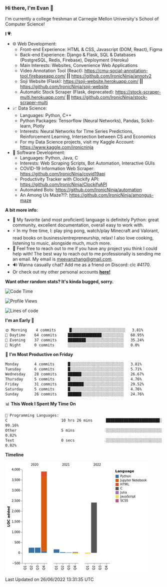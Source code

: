 ### Hi there, I'm Evan 👋

I'm currently a college freshman at Carnegie Mellon University's School of Computer Science!

**I 💗**:
  - 🌐 Web Development: 
    - Front-end Experience: HTML & CSS, Javascript (DOM, React), Figma
    - Back-end Experience: Django & Flask, SQL & Databases (PostgreSQL, Redis, Firebase), Deployment (Heroku)
    - Main Interests: Websites, Convenience Web Applications
    - Video Annotation Tool (React): https://cmu-social-annotation-tool.firebaseapp.com/ **||** https://github.com/IronicNinja/annotv2
    - Soji Website (Flask): https://soji-website.herokuapp.com/ **||** https://github.com/IronicNinja/soji-website
    - Automatic Stock Scraper (Flask, deprecated): https://stock-scraper-multi.herokuapp.com/ **||** https://github.com/IronicNinja/stock-scraper-multi
  - 📈 Data Science: 
    - Languages: Python, C++
    - Python Packages: Tensorflow (Neural Networks), Pandas, Scikit-learn, Plotly
    - Interests: Neural Networks for Time Series Predictions, Reinforcement Learning, Intersection between CS and Economics
    - For my Data Science projects, visit my Kaggle Account: https://www.kaggle.com/ironicninja
  - 🤖 Software Development: 
    - Languages: Python, Java, C
    - Interests: Web Scraping Scripts, Bot Automation, Interactive GUIs
    - COVID-19 Information Web Scraper: https://github.com/IronicNinja/covid19api
    - Productivity Tracker with Clockify API: https://github.com/IronicNinja/ClockifyAPI
    - Automated Bots: https://github.com/IronicNinja/automation
    - An Among Us Maze?!?: https://github.com/IronicNinja/amongus-maze
  
**A bit more info:**
- 🐍 My favorite (and most proficient) language is definitely Python: great community, excellent documentation, overall easy to work with.
- ⚡ In my free time, I: play ping pong, watch/play Minecraft and Valorant, read books on business/entrepreneurship, relax! I also love cooking, listening to music, alongside much, much more.
- 👯 Feel free to reach out to me if you have any project you think I could help with! The best way to reach out to me professionally is sending me an email. My email is meevanzhang@gmail.com.
- 🔊 Wanna casually chat? Add me as a friend on Discord: clc #4170.
- Or check out my other personal accounts <a href="https://linktr.ee/IronicNinja"><b>here!</b></a>

**Want other random stats? It's kinda bugged, sorry.**
<!--START_SECTION:waka-->
![Code Time](http://img.shields.io/badge/Code%20Time-488%20hrs%2011%20mins-blue)

![Profile Views](http://img.shields.io/badge/Profile%20Views-0-blue)

![Lines of code](https://img.shields.io/badge/From%20Hello%20World%20I%27ve%20Written-7%20Thousand%20lines%20of%20code-blue)

**I'm an Early 🐤** 

```text
🌞 Morning    4 commits      █░░░░░░░░░░░░░░░░░░░░░░░░   3.81% 
🌆 Daytime    64 commits     ███████████████░░░░░░░░░░   60.95% 
🌃 Evening    37 commits     ████████░░░░░░░░░░░░░░░░░   35.24% 
🌙 Night      0 commits      ░░░░░░░░░░░░░░░░░░░░░░░░░   0.0%

```
📅 **I'm Most Productive on Friday** 

```text
Monday       4 commits      █░░░░░░░░░░░░░░░░░░░░░░░░   3.81% 
Tuesday      6 commits      █░░░░░░░░░░░░░░░░░░░░░░░░   5.71% 
Wednesday    28 commits     ██████░░░░░░░░░░░░░░░░░░░   26.67% 
Thursday     5 commits      █░░░░░░░░░░░░░░░░░░░░░░░░   4.76% 
Friday       31 commits     ███████░░░░░░░░░░░░░░░░░░   29.52% 
Saturday     5 commits      █░░░░░░░░░░░░░░░░░░░░░░░░   4.76% 
Sunday       26 commits     ██████░░░░░░░░░░░░░░░░░░░   24.76%

```


📊 **This Week I Spent My Time On** 

```text
💬 Programming Languages: 
C                        10 hrs 26 mins      ████████████████████████░   99.16% 
Other                    5 mins              ░░░░░░░░░░░░░░░░░░░░░░░░░   0.82% 
Text                     0 secs              ░░░░░░░░░░░░░░░░░░░░░░░░░   0.02%

```

**Timeline**

![Chart not found](https://raw.githubusercontent.com/IronicNinja/IronicNinja/main/charts/bar_graph.png) 


 Last Updated on 26/06/2022 13:31:35 UTC
<!--END_SECTION:waka-->
